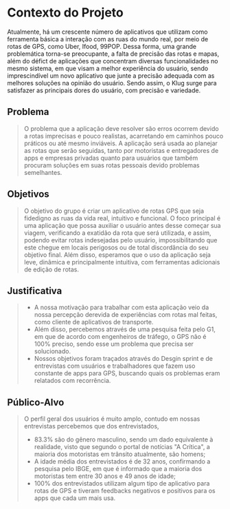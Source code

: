# Contexto do Projeto
Atualmente, há um crescente número de aplicativos que utilizam como ferramenta básica a interação com as ruas do mundo real, por meio de rotas de GPS, como Uber, Ifood, 99POP. Dessa forma, uma grande problemática torna-se preocupante, a falta de precisão das rotas e mapas, além do défict de aplicações que concentram diversas funcionalidades no mesmo sistema, em que visam a melhor experiência do usuário, sendo imprescindível um novo aplicativo que junte a precisão adequada com as melhores soluções na opinião do usuário. Sendo assim, o Klug surge para satisfazer as principais dores do usuário, com precisão e variedade.
## Problema
> O problema que a aplicação deve resolver são erros ocorrem devido a rotas imprecisas e pouco realistas, acarretando em caminhos pouco práticos ou até mesmo inviáveis.
> A aplicação será usada ao planejar as rotas que serão seguidas, tanto por motoristas e entregadores de apps e empresas privadas quanto para usuários que também
> procuram soluções em suas rotas pessoais devido problemas semelhantes.

## Objetivos
>O objetivo do grupo é criar um aplicativo de rotas GPS que seja fidedigno as ruas da vida real, intuitivo e funcional.
>O foco principal é uma aplicação que possa auxiliar o usuário antes desse começar sua viagem, verificando a exatidão da rota que será utilizada, e assim, podendo evitar rotas indesejadas pelo usuário, impossibilitando que este chegue em locais perigosos ou de total discordância do seu objetivo final.
>Além disso, esperamos que o uso da aplicação seja leve, dinâmica e principalmente intuitiva, com ferramentas adicionais de edição de rotas.


## Justificativa
> - A nossa motivação para trabalhar com esta aplicação veio da nossa percepção derevida de experiências com rotas mal feitas, como cliente de aplicativos de transporte.
> - Além disso, percebemos através de uma pesquisa feita pelo G1, em que de acordo com engenheiros de tráfego, o GPS não é 100% preciso, sendo esse um problema
> que precisa ser solucionado.
> - Nossos objetivos foram traçados através do Desgin sprint e de entrevistas com usuários e trabalhadores que fazem uso constante de apps para GPS, buscando quais os problemas eram relatados com recorrência.

## Público-Alvo
> O perfil geral dos usuários é muito amplo, contudo em nossas entrevistas percebemos que dos entrevistados,
> - 83.3% são do gênero masculino, sendo um dado equivalente à realidade, visto que segundo o portal de notícias "A Crítica", a maioria dos motoristas em trânsito atualmente, são homens;
> - A idade média dos entrevistados é de 32 anos, confirmando a pesquisa pelo IBGE, em que é informado que a maioria dos motoristas tem entre 30 anos e 49 anos de idade;
> - 100% dos entrevistados utilizam algum tipo de aplicativo para rotas de GPS e tiveram feedbacks negativos e positivos para os apps que cada um mais usa.
> 

